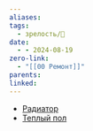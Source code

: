 ```yaml
---
aliases: 
tags:
  - зрелость/🌱
date:
  - - 2024-08-19
zero-link:
  - "[[00 Ремонт]]"
parents: 
linked:
---
```

- [Радиатор](Радиатор.md)
- [Теплый пол](Теплый%20пол.md)